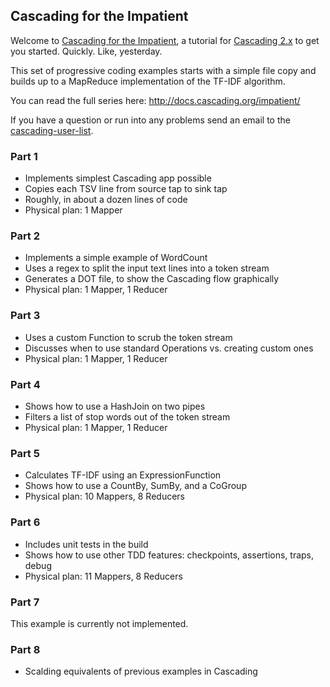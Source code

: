 ## Cascading for the Impatient

Welcome to [Cascading for the Impatient](http://docs.cascading.org/impatient), a tutorial for [Cascading 2.x](http://www.cascading.org/) to get you started. Quickly. Like, yesterday.

This set of progressive coding examples starts with a simple file copy and builds up to a MapReduce implementation of the TF-IDF algorithm.

You can read the full series here: http://docs.cascading.org/impatient/

If you have a question or run into any problems send an email to the [cascading-user-list](https://groups.google.com/forum/#!forum/cascading-user).


### Part 1
* Implements simplest Cascading app possible
* Copies each TSV line from source tap to sink tap
* Roughly, in about a dozen lines of code
* Physical plan: 1 Mapper

### Part 2
* Implements a simple example of WordCount
* Uses a regex to split the input text lines into a token stream
* Generates a DOT file, to show the Cascading flow graphically
* Physical plan: 1 Mapper, 1 Reducer

### Part 3
* Uses a custom Function to scrub the token stream
* Discusses when to use standard Operations vs. creating custom ones
* Physical plan: 1 Mapper, 1 Reducer

### Part 4
* Shows how to use a HashJoin on two pipes
* Filters a list of stop words out of the token stream
* Physical plan: 1 Mapper, 1 Reducer

### Part 5
* Calculates TF-IDF using an ExpressionFunction
* Shows how to use a CountBy, SumBy, and a CoGroup
* Physical plan: 10 Mappers, 8 Reducers

### Part 6
* Includes unit tests in the build
* Shows how to use other TDD features: checkpoints, assertions, traps, debug
* Physical plan: 11 Mappers, 8 Reducers

### Part 7
This example is currently not implemented.

### Part 8
* Scalding equivalents of previous examples in Cascading
